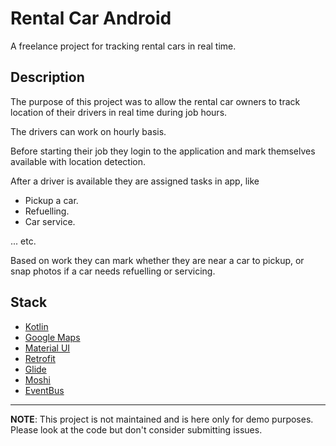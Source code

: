 # **Rental Car Android**
A freelance project for tracking rental cars in real time.

## **Description**
The purpose of this project was to allow the rental car owners to track location of their drivers in real time during
job hours.

The drivers can work on hourly basis.

Before starting their job they login to the application and mark themselves available with location detection.

After a driver is available they are assigned tasks in app, like
* Pickup a car.
* Refuelling.
* Car service.

... etc.

Based on work they can mark whether they are near a car to pickup, or snap photos if a car needs refuelling or servicing.

## **Stack**
* [Kotlin](https://kotlinlang.org/)
* [Google Maps](https://developers.google.com/maps/documentation/android-sdk/overview)
* [Material UI](https://material.io/)
* [Retrofit](https://square.github.io/retrofit/)
* [Glide](https://bumptech.github.io/glide/)
* [Moshi](https://github.com/square/moshi)
* [EventBus](https://greenrobot.org/eventbus/)

****

**NOTE**: This project is not maintained and is here only for demo purposes. Please look at the code but don't consider submitting
issues.
